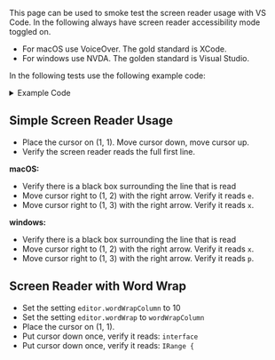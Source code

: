 This page can be used to smoke test the screen reader usage with VS Code. In the following always have screen reader accessibility mode toggled on. 

- For macOS use VoiceOver. The gold standard is XCode.
- For windows use NVDA. The golden standard is Visual Studio. 

In the following tests use the following example code:

<details>
<summary>
Example Code
</summary>

```
export interface IRange {
	start: number;
	end: number;
}

export interface IRangedGroup {
	range: IRange;
	size: number;
}

export namespace Range {

	/**
	 * Returns the intersection between two ranges as a range itself.
	 * Returns `{ start: 0, end: 0 }` if the intersection is empty.
	 */
	export function intersect(one: IRange, other: IRange): IRange {
		if (one.start >= other.end || other.start >= one.end) {
			return { start: 0, end: 0 };
		}

		const start = Math.max(one.start, other.start);
		const end = Math.min(one.end, other.end);

		if (end - start <= 0) {
			return { start: 0, end: 0 };
		}

		return { start, end };
	}

	export function isEmpty(range: IRange): boolean {
		return range.end - range.start <= 0;
	}

	export function intersects(one: IRange, other: IRange): boolean {
		return !isEmpty(intersect(one, other));
	}

	export function relativeComplement(one: IRange, other: IRange): IRange[] {
		const result: IRange[] = [];
		const first = { start: one.start, end: Math.min(other.start, one.end) };
		const second = { start: Math.max(other.end, one.start), end: one.end };

		if (!isEmpty(first)) {
			result.push(first);
		}

		if (!isEmpty(second)) {
			result.push(second);
		}

		return result;
	}
}
```
</details>

## Simple Screen Reader Usage

- Place the cursor on (1, 1). Move cursor down, move cursor up.
- Verify the screen reader reads the full first line. 

**macOS:**
- Verify there is a black box surrounding the line that is read
- Move cursor right to (1, 2) with the right arrow. Verify it reads `e`.
- Move cursor right to (1, 3) with the right arrow. Verify it reads `x`.

**windows:**
- Verify there is a black box surrounding the line that is read
- Move cursor right to (1, 2) with the right arrow. Verify it reads `x`.
- Move cursor right to (1, 3) with the right arrow. Verify it reads `p`.

## Screen Reader with Word Wrap

- Set the setting `editor.wordWrapColumn` to 10
- Set the setting `editor.wordWrap` to `wordWrapColumn`
- Place the cursor on (1, 1). 
- Put cursor down once, verify it reads: `interface`
- Put cursor down once, verify it reads: `IRange {`


